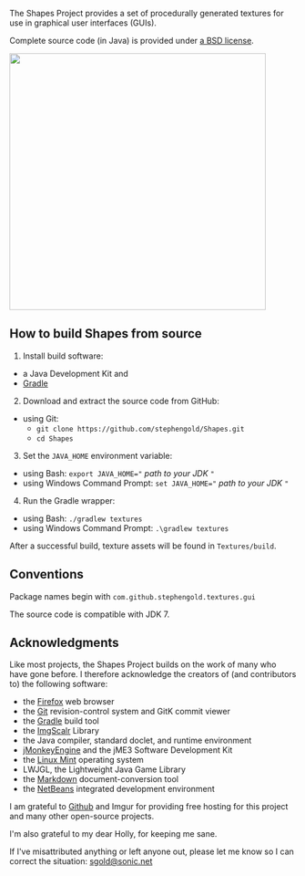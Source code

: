 The Shapes Project provides a set of procedurally generated textures
for use in graphical user interfaces (GUIs).

Complete source code (in Java) is provided under [a BSD license][license].

<img height="450" src="https://i.imgur.com/qsSK33r.png">

<a name="build"/>

## How to build Shapes from source

 1. Install build software:
   + a Java Development Kit and
   + [Gradle]
 2. Download and extract the source code from GitHub:
   + using Git:
     + `git clone https://github.com/stephengold/Shapes.git`
     + `cd Shapes`
 3. Set the `JAVA_HOME` environment variable:
   + using Bash:  `export JAVA_HOME="` *path to your JDK* `"`
   + using Windows Command Prompt:  `set JAVA_HOME="` *path to your JDK* `"`
 4. Run the Gradle wrapper:
   + using Bash:  `./gradlew textures`
   + using Windows Command Prompt:  `.\gradlew textures`

After a successful build,
texture assets will be found in `Textures/build`.

<a name="conventions"/>

## Conventions

Package names begin with `com.github.stephengold.textures.gui`

The source code is compatible with JDK 7.

[ant]: https://ant.apache.org "Apache Ant Project"
[bsd3]: https://opensource.org/licenses/BSD-3-Clause "3-Clause BSD License"
[firefox]: https://www.mozilla.org/en-US/firefox "Firefox"
[git]: https://git-scm.com "Git"
[github]: https://github.com "GitHub"
[gradle]: https://gradle.org "Gradle Project"
[heart]: https://github.com/stephengold/Heart "Heart Project"
[imgscalr]: https://github.com/rkalla/imgscalr "ImgScalr Library"
[jme]: https://jmonkeyengine.org  "jMonkeyEngine Project"
[license]: https://github.com/stephengold/Shapes/blob/master/LICENSE "Shapes license"
[markdown]: https://daringfireball.net/projects/markdown "Markdown Project"
[minie]: https://github.com/stephengold/Minie "Minie Project"
[mint]: https://linuxmint.com "Linux Mint Project"
[netbeans]: https://netbeans.org "NetBeans Project"
[utilities]: https://github.com/stephengold/jme3-utilities "Jme3-utilities Project"

<a name="acks"/>

## Acknowledgments

Like most projects, the Shapes Project builds on the work of many who
have gone before.  I therefore acknowledge the creators of (and contributors to)
the following software:

+ the [Firefox] web browser
+ the [Git] revision-control system and GitK commit viewer
+ the [Gradle] build tool
+ the [ImgScalr] Library
+ the Java compiler, standard doclet, and runtime environment
+ [jMonkeyEngine][jme] and the jME3 Software Development Kit
+ the [Linux Mint][mint] operating system
+ LWJGL, the Lightweight Java Game Library
+ the [Markdown] document-conversion tool
+ the [NetBeans] integrated development environment

I am grateful to [Github] and Imgur
for providing free hosting for this project and many other open-source projects.

I'm also grateful to my dear Holly, for keeping me sane.

If I've misattributed anything or left anyone out, please let me know so I can
correct the situation: sgold@sonic.net
